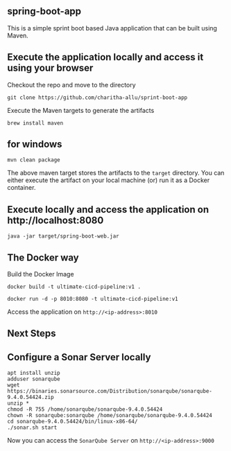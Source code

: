 ## spring-boot-app
 
This is a simple sprint boot based Java application that can be built using Maven. 

## Execute the application locally and access it using your browser

Checkout the repo and move to the directory

```
git clone https://github.com/charitha-allu/sprint-boot-app
```

Execute the Maven targets to generate the artifacts

```
brew install maven
```
## for windows
```
mvn clean package
```

The above maven target stores the artifacts to the `target` directory. You can either execute the artifact on your local machine
(or) run it as a Docker container.

## Execute locally and access the application on http://localhost:8080

```
java -jar target/spring-boot-web.jar
```

## The Docker way

Build the Docker Image

```
docker build -t ultimate-cicd-pipeline:v1 .
```

```
docker run -d -p 8010:8080 -t ultimate-cicd-pipeline:v1
```

Access the application on `http://<ip-address>:8010`


## Next Steps

## Configure a Sonar Server locally

```
apt install unzip
adduser sonarqube
wget https://binaries.sonarsource.com/Distribution/sonarqube/sonarqube-9.4.0.54424.zip
unzip *
chmod -R 755 /home/sonarqube/sonarqube-9.4.0.54424
chown -R sonarqube:sonarqube /home/sonarqube/sonarqube-9.4.0.54424
cd sonarqube-9.4.0.54424/bin/linux-x86-64/
./sonar.sh start
```

Now you can access the `SonarQube Server` on `http://<ip-address>:9000` 
